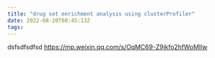 ```yaml
---
title: "drug set enrichment analysis using clusterProfiler"
date: 2022-08-20T08:45:13Z
tags: 
---
```

dsfsdfsdfsd
https://mp.weixin.qq.com/s/OqMC69-Z9jkfo2hfWoMIlw
